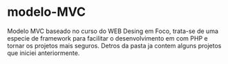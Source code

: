 # modelo-MVC
Modelo MVC baseado no curso do WEB Desing em Foco, trata-se de uma especie de framework para facilitar o desenvolvimento em com PHP e tornar os projetos mais seguros.
Detros da pasta ja contem alguns projetos que iniciei anteriormente.

